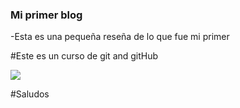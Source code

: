 ### Mi primer blog

-Esta es una pequeña reseña de lo que fue mi primer 



#Este es un curso de git and gitHub

![](http://en.es-static.us/upl/2016/05/moon_fast_clouds_Manila_Jv_Noriega_8-1-2012-sq-e1463418211547.jpg)

#Saludos


